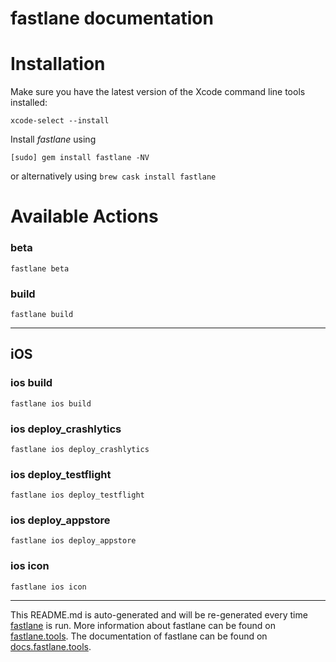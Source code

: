 fastlane documentation
================
# Installation

Make sure you have the latest version of the Xcode command line tools installed:

```
xcode-select --install
```

Install _fastlane_ using
```
[sudo] gem install fastlane -NV
```
or alternatively using `brew cask install fastlane`

# Available Actions
### beta
```
fastlane beta
```

### build
```
fastlane build
```


----

## iOS
### ios build
```
fastlane ios build
```

### ios deploy_crashlytics
```
fastlane ios deploy_crashlytics
```

### ios deploy_testflight
```
fastlane ios deploy_testflight
```

### ios deploy_appstore
```
fastlane ios deploy_appstore
```

### ios icon
```
fastlane ios icon
```


----

This README.md is auto-generated and will be re-generated every time [fastlane](https://fastlane.tools) is run.
More information about fastlane can be found on [fastlane.tools](https://fastlane.tools).
The documentation of fastlane can be found on [docs.fastlane.tools](https://docs.fastlane.tools).
